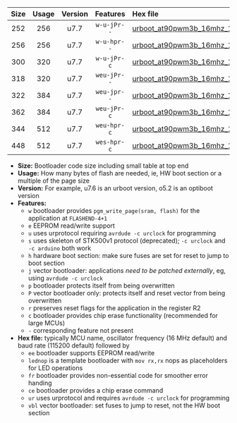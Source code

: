 |Size|Usage|Version|Features|Hex file|
|:-:|:-:|:-:|:-:|:--|
|252|256|u7.7|`w-u-jPr--`|[urboot_at90pwm3b_16mhz_1000000bps_lednop_ur_vbl.hex](https://raw.githubusercontent.com/stefanrueger/urboot.hex/main/mcus/at90pwm3b/fcpu_16mhz/1000000_bps/urboot_at90pwm3b_16mhz_1000000bps_lednop_ur_vbl.hex)|
|256|256|u7.7|`w-u-hpr--`|[urboot_at90pwm3b_16mhz_1000000bps_lednop_fr_ur.hex](https://raw.githubusercontent.com/stefanrueger/urboot.hex/main/mcus/at90pwm3b/fcpu_16mhz/1000000_bps/urboot_at90pwm3b_16mhz_1000000bps_lednop_fr_ur.hex)|
|300|320|u7.7|`w-u-jPr-c`|[urboot_at90pwm3b_16mhz_1000000bps_lednop_fr_ce_ur_vbl.hex](https://raw.githubusercontent.com/stefanrueger/urboot.hex/main/mcus/at90pwm3b/fcpu_16mhz/1000000_bps/urboot_at90pwm3b_16mhz_1000000bps_lednop_fr_ce_ur_vbl.hex)|
|318|320|u7.7|`weu-jPr--`|[urboot_at90pwm3b_16mhz_1000000bps_ee_lednop_ur_vbl.hex](https://raw.githubusercontent.com/stefanrueger/urboot.hex/main/mcus/at90pwm3b/fcpu_16mhz/1000000_bps/urboot_at90pwm3b_16mhz_1000000bps_ee_lednop_ur_vbl.hex)|
|322|384|u7.7|`weu-jpr--`|[urboot_at90pwm3b_16mhz_1000000bps_ee_lednop_fr_ur_vbl.hex](https://raw.githubusercontent.com/stefanrueger/urboot.hex/main/mcus/at90pwm3b/fcpu_16mhz/1000000_bps/urboot_at90pwm3b_16mhz_1000000bps_ee_lednop_fr_ur_vbl.hex)|
|362|384|u7.7|`weu-jPr-c`|[urboot_at90pwm3b_16mhz_1000000bps_ee_lednop_fr_ce_ur_vbl.hex](https://raw.githubusercontent.com/stefanrueger/urboot.hex/main/mcus/at90pwm3b/fcpu_16mhz/1000000_bps/urboot_at90pwm3b_16mhz_1000000bps_ee_lednop_fr_ce_ur_vbl.hex)|
|344|512|u7.7|`weu-hpr-c`|[urboot_at90pwm3b_16mhz_1000000bps_ee_lednop_fr_ce_ur.hex](https://raw.githubusercontent.com/stefanrueger/urboot.hex/main/mcus/at90pwm3b/fcpu_16mhz/1000000_bps/urboot_at90pwm3b_16mhz_1000000bps_ee_lednop_fr_ce_ur.hex)|
|448|512|u7.7|`wes-hpr-c`|[urboot_at90pwm3b_16mhz_1000000bps_ee_lednop_fr_ce.hex](https://raw.githubusercontent.com/stefanrueger/urboot.hex/main/mcus/at90pwm3b/fcpu_16mhz/1000000_bps/urboot_at90pwm3b_16mhz_1000000bps_ee_lednop_fr_ce.hex)|

- **Size:** Bootloader code size including small table at top end
- **Usage:** How many bytes of flash are needed, ie, HW boot section or a multiple of the page size
- **Version:** For example, u7.6 is an urboot version, o5.2 is an optiboot version
- **Features:**
  + `w` bootloader provides `pgm_write_page(sram, flash)` for the application at `FLASHEND-4+1`
  + `e` EEPROM read/write support
  + `u` uses urprotocol requiring `avrdude -c urclock` for programming
  + `s` uses skeleton of STK500v1 protocol (deprecated); `-c urclock` and `-c arduino` both work
  + `h` hardware boot section: make sure fuses are set for reset to jump to boot section
  + `j` vector bootloader: applications *need to be patched externally*, eg, using `avrdude -c urclock`
  + `p` bootloader protects itself from being overwritten
  + `P` vector bootloader only: protects itself and reset vector from being overwritten
  + `r` preserves reset flags for the application in the register R2
  + `c` bootloader provides chip erase functionality (recommended for large MCUs)
  + `-` corresponding feature not present
- **Hex file:** typically MCU name, oscillator frequency (16 MHz default) and baud rate (115200 default) followed by
  + `ee` bootloader supports EEPROM read/write
  + `lednop` is a template bootloader with `mov rx,rx` nops as placeholders for LED operations
  + `fr` bootloader provides non-essential code for smoother error handing
  + `ce` bootloader provides a chip erase command
  + `ur` uses urprotocol and requires `avrdude -c urclock` for programming
  + `vbl` vector bootloader: set fuses to jump to reset, not the HW boot section
